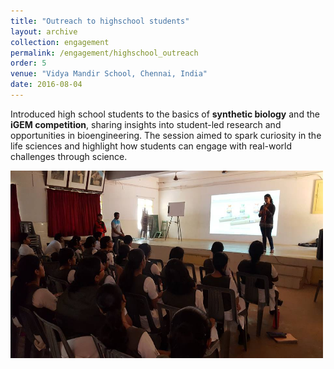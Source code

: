 ```yaml
---
title: "Outreach to highschool students"
layout: archive
collection: engagement
permalink: /engagement/highschool_outreach
order: 5
venue: "Vidya Mandir School, Chennai, India"
date: 2016-08-04
---
```


Introduced high school students to the basics of **synthetic biology** and the **iGEM competition**, sharing insights into student-led research and opportunities in bioengineering. The session aimed to spark curiosity in the life sciences and highlight how students can engage with real-world challenges through science.

<img src="/images/research/Vm3iisc.png" alt="Aiswarya Prasad speaking to an auditorium of highschool students" width="500" height="300" />